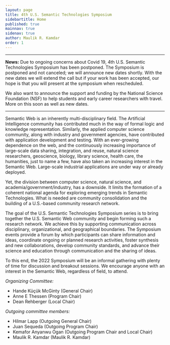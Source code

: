 ```yaml
---
layout: page
title: 4th U.S. Semantic Technologies Symposium
sidebartitle: Home
published: true
mainnav: true
sidenav: true
author: Maulik R. Kamdar
order: 1
---
```


----------------------------------------------------------------

**News:** Due to ongoing concerns about Covid 19, 4th U.S. Semantic Technologies Symposium has been postponed.  The Symposium is postponed and not canceled; we will announce new dates shortly.  With the new dates we will extend the call but if your work has been accepted, our hope is that you will present at the symposium when rescheduled.

We also want to announce the support and funding by the National Science Foundation (NSF) to help students and early career researchers with travel.  More on this soon as well as new dates.

----------------------------------------------------------------

Semantic Web is an inherently multi-disciplinary field. The Artificial Intelligence community has contributed much in the way of formal logic and knowledge representation. Similarly, the applied computer science community, along with industry and government agencies, have contributed with application development and testing. With an ever-growing dependence on the web, and the continuously increasing importance of large-scale data sharing, integration, and reuse, natural science researchers, geoscience, biology, library science, health care, the humanities, just to name a few, have also taken an increasing interest in the Semantic Web. Large-scale industrial applications are under way or already deployed.

Yet, the division between computer science, natural science, and academia/government/industry, has a downside. It limits the formation of a coherent national agenda for exploring emerging trends in Semantic Technologies. What is needed are community consolidation and the building of a U.S.-based community research network.

The goal of the U.S. Semantic Technologies Symposium series is to bring together the U.S. Semantic Web community and begin forming such a research network. We achieve this by supporting communication across disciplinary, organizational, and geographical boundaries. The Symposium events provide a forum by which participants can share information and ideas, coordinate ongoing or planned research activities, foster synthesis and new collaborations, develop community standards, and advance their science and education through communication and the sharing of ideas.

To this end, the 2022 Symposium will be an informal gathering with plenty of time for discussion and breakout sessions. We encourage anyone with an interest in the Semantic Web, regardless of field, to attend.

_Organizing Committee:_
- Hande Küçük McGinty (General Chair)
- Anne E Thessen (Program Chair)
- Dean Rehberger (Local Chair)

_Outgoing committee members:_
- Hilmar Lapp (Outgoing General Chair)
- Juan Sequeda (Outgoing Program Chair)
- Kemafor Anyanwu Ogan (Outgoing Program Chair and Local Chair)
- Maulik R. Kamdar (Maulik R. Kamdar)
